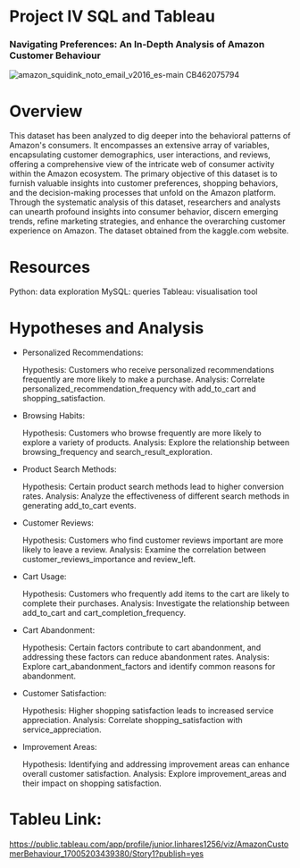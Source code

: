 # Project IV SQL and Tableau

### Navigating Preferences: An In-Depth Analysis of Amazon Customer Behaviour

![amazon_squidink_noto_email_v2016_es-main _CB462075794_](https://github.com/linharesjunior/Project-IV-sql-tableau/assets/146885366/95822fe1-f1e3-4479-9e0a-c0418a7d0559)

# Overview

This dataset has been analyzed to dig deeper into the behavioral patterns of Amazon's consumers. It encompasses an extensive array of variables, encapsulating customer demographics, user interactions, and reviews, offering a comprehensive view of the intricate web of consumer activity within the Amazon ecosystem. The primary objective of this dataset is to furnish valuable insights into customer preferences, shopping behaviors, and the decision-making processes that unfold on the Amazon platform. Through the systematic analysis of this dataset, researchers and analysts can unearth profound insights into consumer behavior, discern emerging trends, refine marketing strategies, and enhance the overarching customer experience on Amazon. The dataset obtained from the kaggle.com website. 

# Resources 

Python: data exploration
MySQL: queries 
Tableau: visualisation tool

# Hypotheses and Analysis

- Personalized Recommendations:
  
    Hypothesis: Customers who receive personalized recommendations frequently are more likely to make a purchase.
    Analysis: Correlate personalized_recommendation_frequency with add_to_cart and shopping_satisfaction.
  
- Browsing Habits:

    Hypothesis: Customers who browse frequently are more likely to explore a variety of products.
    Analysis: Explore the relationship between browsing_frequency and search_result_exploration.
  
- Product Search Methods:

    Hypothesis: Certain product search methods lead to higher conversion rates.
    Analysis: Analyze the effectiveness of different search methods in generating add_to_cart events.
  
- Customer Reviews:

    Hypothesis: Customers who find customer reviews important are more likely to leave a review.
    Analysis: Examine the correlation between customer_reviews_importance and review_left.
  
- Cart Usage:

    Hypothesis: Customers who frequently add items to the cart are likely to complete their purchases.
    Analysis: Investigate the relationship between add_to_cart and cart_completion_frequency.
  
- Cart Abandonment:

    Hypothesis: Certain factors contribute to cart abandonment, and addressing these factors can reduce abandonment rates.
    Analysis: Explore cart_abandonment_factors and identify common reasons for abandonment.
  
- Customer Satisfaction:

    Hypothesis: Higher shopping satisfaction leads to increased service appreciation.
    Analysis: Correlate shopping_satisfaction with service_appreciation.
  
- Improvement Areas:

    Hypothesis: Identifying and addressing improvement areas can enhance overall customer satisfaction.
    Analysis: Explore improvement_areas and their impact on shopping satisfaction.


# Tableu Link:

https://public.tableau.com/app/profile/junior.linhares1256/viz/AmazonCustomerBehaviour_17005203439380/Story1?publish=yes

